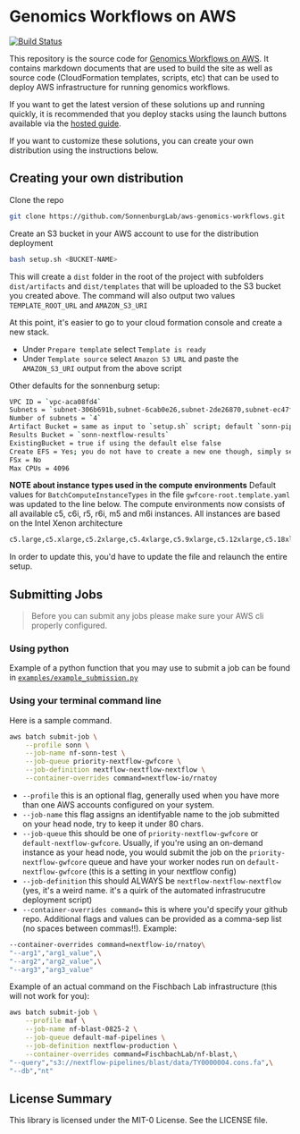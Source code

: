 # Genomics Workflows on AWS

[![Build Status](https://travis-ci.com/aws-samples/aws-genomics-workflows.svg?branch=master)](https://travis-ci.com/aws-samples/aws-genomics-workflows)

This repository is the source code for [Genomics Workflows on AWS](https://docs.opendata.aws/genomics-workflows).  It contains markdown documents that are used to build the site as well as source code (CloudFormation templates, scripts, etc) that can be used to deploy AWS infrastructure for running genomics workflows.

If you want to get the latest version of these solutions up and running quickly, it is recommended that you deploy stacks using the launch buttons available via the [hosted guide](https://docs.opendata.aws/genomics-workflows).

If you want to customize these solutions, you can create your own distribution using the instructions below.

## Creating your own distribution

Clone the repo

```bash
git clone https://github.com/SonnenburgLab/aws-genomics-workflows.git
```

Create an S3 bucket in your AWS account to use for the distribution deployment

```bash
bash setup.sh <BUCKET-NAME>
```

This will create a `dist` folder in the root of the project with subfolders `dist/artifacts` and `dist/templates` that will be uploaded to the S3 bucket you created above. The command will also output two values `TEMPLATE_ROOT_URL` and `AMAZON_S3_URI`

At this point, it's easier to go to your cloud formation console and create a new stack.

- Under `Prepare template` select `Template is ready`
- Under `Template source` select `Amazon S3 URL` and paste the `AMAZON_S3_URI` output from the above script

Other defaults for the sonnenburg setup:

```bash
VPC ID = `vpc-aca08fd4`
Subnets = `subnet-306b691b,subnet-6cab0e26,subnet-2de26870,subnet-ec47ff94`
Number of subnets = `4`
Artifact Bucket = same as input to `setup.sh` script; default `sonn-pipelines-assets`
Results Bucket = `sonn-nextflow-results`
ExistingBucket = true if using the default else false
Create EFS = Yes; you do not have to create a new one though, simply select No here and provide the EFS ID in the next textbox
FSx = No
Max CPUs = 4096
```

**NOTE about instance types used in the compute environments**
Default values for `BatchComputeInstanceTypes` in the file `gwfcore-root.template.yaml` was updated to the line below. The compute environments now consists of all available c5, c6i, r5, r6i, m5 and m6i instances. All instances are based on the Intel Xenon architecture

```bash
c5.large,c5.xlarge,c5.2xlarge,c5.4xlarge,c5.9xlarge,c5.12xlarge,c5.18xlarge,c5.24xlarge,c6i.large,c6i.xlarge,c6i.2xlarge,c6i.4xlarge,c6i.8xlarge,c6i.12xlarge,c6i.16xlarge,c6i.24xlarge,c6i.32xlarge,m5.large,m5.xlarge,m5.2xlarge,m5.4xlarge,m5.8xlarge,m5.12xlarge,m5.16xlarge,m5.24xlarge,m6i.large,m6i.xlarge,m6i.2xlarge,m6i.4xlarge,m6i.8xlarge,m6i.12xlarge,m6i.16xlarge,m6i.24xlarge,m6i.32xlarge,r5.large,r5.xlarge,r5.2xlarge,r5.4xlarge,r5.8xlarge,r5.12xlarge,r5.16xlarge,r5.24xlarge,r6i.large,r6i.xlarge,r6i.2xlarge,r6i.4xlarge,r6i.8xlarge,r6i.12xlarge,r6i.16xlarge,r6i.24xlarge,r6i.32xlarge
```

In order to update this, you'd have to update the file and relaunch the entire setup.

## Submitting Jobs

> Before you can submit any jobs please make sure your AWS cli properly configured.

### Using python

Example of a python function that you may use to submit a job can be found in [`examples/example_submission.py`](examples/example_submission.py)

### Using your terminal command line

Here is a sample command.

```bash
aws batch submit-job \
    --profile sonn \
    --job-name nf-sonn-test \
    --job-queue priority-nextflow-gwfcore \
    --job-definition nextflow-nextflow-nextflow \
    --container-overrides command=nextflow-io/rnatoy
```

- `--profile` this is an optional flag, generally used when you have more than one AWS accounts configured on your system.
- `--job-name` this flag assigns an identifyable name to the job submitted on your head node, try to keep it under 80 chars.
- `--job-queue` this should be one of `priority-nextflow-gwfcore` or `default-nextflow-gwfcore`. Usually, if you're using an on-demand instance as your head node, you would submit the job on the `priority-nextflow-gwfcore` queue and have your worker nodes run on `default-nextflow-gwfcore` (this is a setting in your nextflow config)
- `--job-definition` this should ALWAYS be `nextflow-nextflow-nextflow` (yes, it's a weird name. it's a quirk of the automated infrastrucutre deployment script)
- `--container-overrides command=` this is where you'd specify your github repo. Additional flags and values can be provided as a comma-sep list (no spaces between commas!!). Example:

```bash
--container-overrides command=nextflow-io/rnatoy\
"--arg1","arg1_value",\
"--arg2","arg2_value",\
"--arg3","arg3_value"
```

Example of an actual command on the Fischbach Lab infrastructure (this will not work for you):

```bash
aws batch submit-job \
    --profile maf \
    --job-name nf-blast-0825-2 \
    --job-queue default-maf-pipelines \
    --job-definition nextflow-production \
    --container-overrides command=FischbachLab/nf-blast,\
"--query","s3://nextflow-pipelines/blast/data/TY0000004.cons.fa",\
"--db","nt"
```

## License Summary

This library is licensed under the MIT-0 License. See the LICENSE file.
